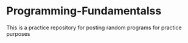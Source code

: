 # Programming-Fundamentalss
This is a practice repository for posting random programs for practice purposes
